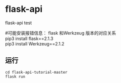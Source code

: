 # flask-api
flask-api test


#可能安装报错信息： flask 和Werkzeug 版本的对应关系  
pip3 install flask==2.1.3  
pip3 install Werkzeug==2.1.2  


## 运行
```
cd flask-api-tutorial-master
flask run
```
